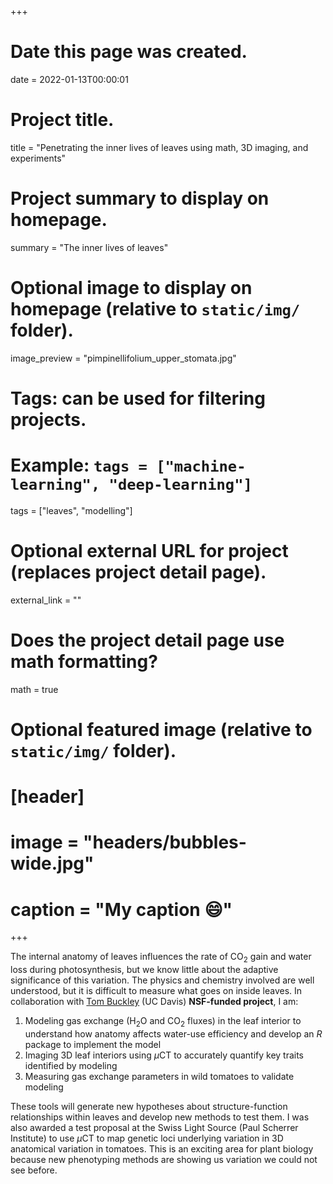+++
# Date this page was created.
date = 2022-01-13T00:00:01

# Project title.
title = "Penetrating the inner lives of leaves using math, 3D imaging, and experiments"

# Project summary to display on homepage.
summary = "The inner lives of leaves"

# Optional image to display on homepage (relative to `static/img/` folder).
image_preview = "pimpinellifolium_upper_stomata.jpg"

# Tags: can be used for filtering projects.
# Example: `tags = ["machine-learning", "deep-learning"]`
tags = ["leaves", "modelling"]

# Optional external URL for project (replaces project detail page).
external_link = ""

# Does the project detail page use math formatting?
math = true

# Optional featured image (relative to `static/img/` folder).
# [header]
# image = "headers/bubbles-wide.jpg"
# caption = "My caption :smile:"

+++

The internal anatomy of leaves influences the rate of CO$_2$ gain and water loss during photosynthesis, but we know little about the adaptive significance of this variation. The physics and chemistry involved are well understood, but it is difficult to measure what goes on inside leaves. In collaboration with [Tom Buckley](https://buckleylab.ucdavis.edu/) (UC Davis) **NSF-funded project**, I am:

1. Modeling gas exchange (H$_2$O and CO$_2$ fluxes) in the leaf interior to understand how anatomy affects water-use efficiency and develop an *R* package to implement the model
2. Imaging 3D leaf interiors using $\mu$CT to accurately quantify key traits identified by modeling
3. Measuring gas exchange parameters in wild tomatoes to validate modeling

These tools will generate new hypotheses about structure-function relationships within leaves and develop new methods to test them. I was also awarded a test proposal at the Swiss Light Source (Paul Scherrer Institute) to use $\mu$CT to map genetic loci underlying variation in 3D anatomical variation in tomatoes. This is an exciting area for plant biology because new phenotyping methods are showing us variation we could not see before.
